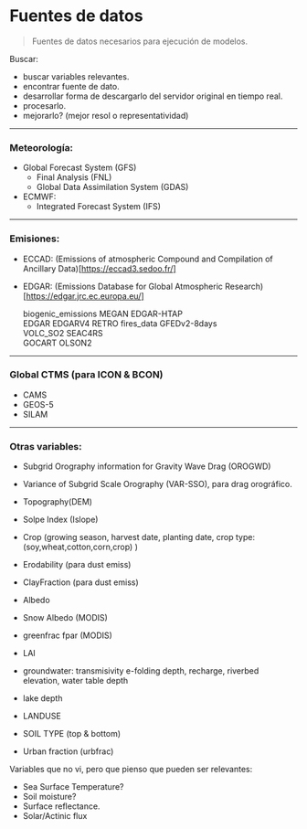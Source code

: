 # Fuentes de datos

> Fuentes de datos necesarios para ejecución de modelos.

Buscar:
- buscar variables relevantes.
- encontrar fuente de dato.
- desarrollar forma de descargarlo del servidor original en tiempo real.
- procesarlo.
- mejorarlo? (mejor resol o representatividad)


---
### Meteorología:

- Global Forecast System (GFS)
	+ Final Analysis (FNL)
	+ Global Data Assimilation System (GDAS)
- ECMWF:
	+ Integrated Forecast System (IFS)

---
### Emisiones:

- ECCAD: (Emissions of atmospheric Compound and Compilation of Ancillary Data)[https://eccad3.sedoo.fr/]

- EDGAR: (Emissions Database for Global Atmospheric Research)[https://edgar.jrc.ec.europa.eu/]

  biogenic_emissions
  MEGAN
  EDGAR-HTAP  
  EDGAR 
  EDGARV4 
  RETRO
  fires_data
  GFEDv2-8days  
  VOLC_SO2
  SEAC4RS  
  GOCART
  OLSON2 

---
### Global CTMS (para ICON & BCON)

- CAMS
- GEOS-5
- SILAM

---
### Otras variables:

- Subgrid Orography information for Gravity Wave Drag (OROGWD)
- Variance of Subgrid Scale Orography (VAR-SSO), para drag orográfico.
- Topography(DEM)
- Solpe Index (Islope)

- Crop (growing season, harvest date, planting date, crop type:(soy,wheat,cotton,corn,crop) )
- Erodability (para dust emiss)
- ClayFraction (para dust emiss)
- Albedo
- Snow Albedo (MODIS)
- greenfrac fpar (MODIS)
- LAI
- groundwater: transmisivity e-folding depth, recharge, riverbed elevation, water table depth
- lake depth
- LANDUSE 
- SOIL TYPE (top & bottom)
- Urban fraction (urbfrac)

Variables que no vi, pero que pienso que pueden ser relevantes:
- Sea Surface Temperature?
- Soil moisture?
- Surface reflectance.
- Solar/Actinic flux

